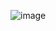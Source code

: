 ![image](https://github.com/andre1048576/seg4105_playground/assets/55166043/3f05f765-2469-4e14-97f1-4b439a50099b)
